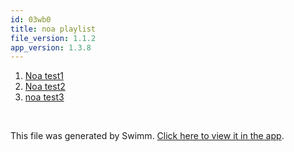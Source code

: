 ```yaml
---
id: 03wb0
title: noa playlist
file_version: 1.1.2
app_version: 1.3.8
---
```


<!-- Steps - Do not remove this comment -->
1. [Noa test1](noa-test1.2u7e4.sw.md)
2. [Noa test2](noa-test2.iik8u.sw.md)
3. [noa test3](noa-test3.e8m2p.sw.md)


<br/>

This file was generated by Swimm. [Click here to view it in the app](https://app.swimm.io/repos/Z2l0aHViJTNBJTNBc2hhdWwtdGVzdCUzQSUzQVNoYXVsQW1yYW5T/playlists/03wb0).
